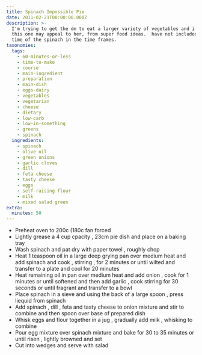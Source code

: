 ```yaml
---
title: Spinach Impossible Pie
date: 2011-02-21T00:00:00.000Z
description: >-
  I'm trying to get the dm to eat a larger variety of vegetables and i thought
  this one may appeal to her, from super food ideas.  have not included cooling
  time of the spinach in the time frames.
taxonomies:
  tags:
    - 60-minutes-or-less
    - time-to-make
    - course
    - main-ingredient
    - preparation
    - main-dish
    - eggs-dairy
    - vegetables
    - vegetarian
    - cheese
    - dietary
    - low-carb
    - low-in-something
    - greens
    - spinach
  ingredients:
    - spinach
    - olive oil
    - green onions
    - garlic cloves
    - dill
    - feta cheese
    - tasty cheese
    - eggs
    - self-raising flour
    - milk
    - mixed salad green
extra:
  minutes: 50
---
```

 - Preheat oven to 200c (180c fan forced
 - Lightly grease a 4 cup cpacity , 23cm pie dish and place on a baking tray
 - Wash spinach and pat dry with paper towel , roughly chop
 - Heat 1 teaspoon oil in a large deep grying pan over medium heat and add spinach and cook , stirring , for 2 minutes or until wilted and transfer to a plate and cool for 20 minutes
 - Heat remaining oil in pan over medium heat and add onion , cook for 1 minutes or until softened and then add garlic , cook stirring for 30 seconds or until fragrant and transfer to a bowl
 - Place spinach in a sieve and using the back of a large spoon , press liequid from spinach
 - Add spinach , dill , feta and tasty cheese to onion mixture and stir to combine and then spoon over base of prepared dish
 - Whisk eggs and flour together in a jug , gradually add milk , whisking to combine
 - Pour egg mixture over spinach mixture and bake for 30 to 35 minutes or until risen , lightly browned and set
 - Cut into wedges and serve with salad
